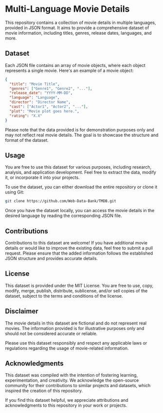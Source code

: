 # Multi-Language Movie Details
This repository contains a collection of movie details in multiple languages, provided in JSON format. It aims to provide a comprehensive dataset of movie information, including titles, genres, release dates, languages, and more.

## Dataset
Each JSON file contains an array of movie objects, where each object represents a single movie. Here's an example of a movie object:

```json
{
  "title": "Movie Title",
  "genres": ["Genre1", "Genre2", "..."],
  "release_date": "YYYY-MM-DD",
  "language": "Language",
  "director": "Director Name",
  "cast": ["Actor1", "Actor2", "..."],
  "plot": "Movie plot goes here.",
  "rating": "X.X"
}
```

Please note that the data provided is for demonstration purposes only and may not reflect real movie details. The goal is to showcase the structure and format of the dataset.

## Usage
You are free to use this dataset for various purposes, including research, analysis, and application development. Feel free to extract the data, modify it, or incorporate it into your projects.

To use the dataset, you can either download the entire repository or clone it using Git:

```bash
git clone https://github.com/Web-Data-Bank/TMDB.git
```

Once you have the dataset locally, you can access the movie details in the desired language by reading the corresponding JSON file.

## Contributions
Contributions to this dataset are welcome! If you have additional movie details or would like to improve the existing data, feel free to submit a pull request. Please ensure that the added information follows the established JSON structure and provides accurate details.

## License
This dataset is provided under the MIT License. You are free to use, copy, modify, merge, publish, distribute, sublicense, and/or sell copies of the dataset, subject to the terms and conditions of the license.

## Disclaimer
The movie details in this dataset are fictional and do not represent real movies. The information provided is for illustrative purposes only and should not be considered accurate or reliable.

Please use this dataset responsibly and respect any applicable laws or regulations regarding the usage of movie-related information.

## Acknowledgments
This dataset was compiled with the intention of fostering learning, experimentation, and creativity. We acknowledge the open-source community for their contributions to similar projects and datasets, which inspired the creation of this repository.

If you find this dataset helpful, we appreciate attributions and acknowledgments to this repository in your work or projects.
